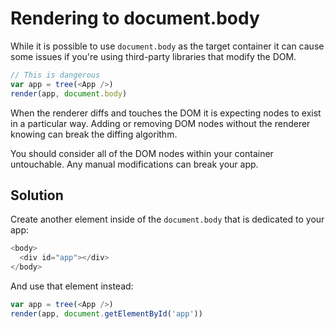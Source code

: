 # Rendering to document.body

While it is possible to use `document.body` as the target container it can cause some issues if you're using third-party libraries that modify the DOM.

```js
// This is dangerous
var app = tree(<App />)
render(app, document.body)
```

When the renderer diffs and touches the DOM it is expecting nodes to exist in a particular way. Adding or removing DOM nodes without the renderer knowing can break the diffing algorithm.

You should consider all of the DOM nodes within your container untouchable. Any manual modifications can break your app.

## Solution

Create another element inside of the `document.body` that is dedicated to your app:

```js
<body>
  <div id="app"></div>
</body>
```

And use that element instead:

```js
var app = tree(<App />)
render(app, document.getElementById('app'))
```
